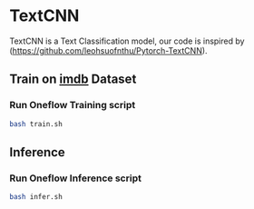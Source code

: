 # TextCNN

TextCNN is a Text Classification model, our code is inspired by (https://github.com/leohsuofnthu/Pytorch-TextCNN).


## Train on [imdb](https://www.imdb.com/interfaces/) Dataset
### Run Oneflow Training script

```bash
bash train.sh
```

## Inference
### Run Oneflow Inference script

```bash
bash infer.sh
```
